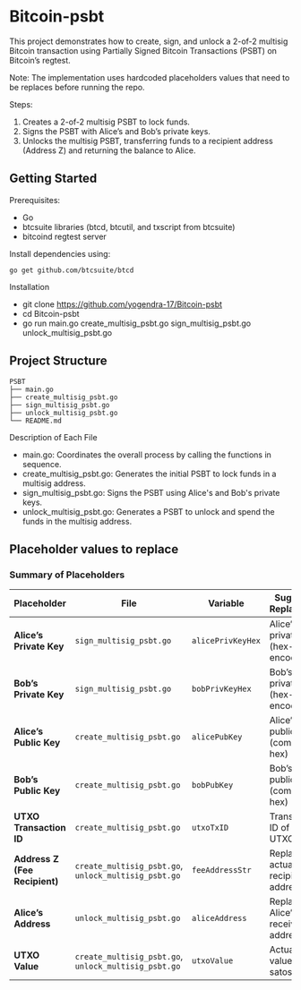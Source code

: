 # Bitcoin-psbt

This project demonstrates how to create, sign, and unlock a 2-of-2 multisig Bitcoin transaction using Partially Signed Bitcoin Transactions (PSBT) on Bitcoin’s regtest. 

Note: The implementation uses hardcoded placeholders values that need to be replaces before running the repo.

Steps:
1. Creates a 2-of-2 multisig PSBT to lock funds.
2. Signs the PSBT with Alice’s and Bob’s private keys.
3. Unlocks the multisig PSBT, transferring funds to a recipient address (Address Z) and returning the balance to Alice.

## Getting Started
Prerequisites:
- Go 
- btcsuite libraries (btcd, btcutil, and txscript from btcsuite)
- bitcoind regtest server

Install dependencies using:
```
go get github.com/btcsuite/btcd

```
Installation
- git clone https://github.com/yogendra-17/Bitcoin-psbt
- cd Bitcoin-psbt
- go run main.go create_multisig_psbt.go sign_multisig_psbt.go unlock_multisig_psbt.go


## Project Structure

```
PSBT
├── main.go                   
├── create_multisig_psbt.go   
├── sign_multisig_psbt.go
├── unlock_multisig_psbt.go  
└── README.md    
```
Description of Each File
- main.go: Coordinates the overall process by calling the functions in sequence.
- create_multisig_psbt.go: Generates the initial PSBT to lock funds in a multisig address.
- sign_multisig_psbt.go: Signs the PSBT using Alice's and Bob's private keys.
- unlock_multisig_psbt.go: Generates a PSBT to unlock and spend the funds in the multisig address.

## Placeholder values to replace

### Summary of Placeholders

| Placeholder               | File                     | Variable                | Suggested Replacement                        |
|---------------------------|--------------------------|-------------------------|----------------------------------------------|
| **Alice’s Private Key**       | `sign_multisig_psbt.go`  | `alicePrivKeyHex`       | Alice’s actual private key (hex-encoded)    |
| **Bob’s Private Key**         | `sign_multisig_psbt.go`  | `bobPrivKeyHex`         | Bob’s actual private key (hex-encoded)      |
| **Alice’s Public Key**        | `create_multisig_psbt.go`| `alicePubKey`           | Alice’s actual public key (compressed hex)  |
| **Bob’s Public Key**          | `create_multisig_psbt.go`| `bobPubKey`             | Bob’s actual public key (compressed hex)    |
| **UTXO Transaction ID**       | `create_multisig_psbt.go`| `utxoTxID`              | Transaction ID of actual UTXO                            |
| **Address Z (Fee Recipient)** | `create_multisig_psbt.go`, `unlock_multisig_psbt.go` | `feeAddressStr` | Replace with actual fee recipient address                      |
| **Alice’s Address**           | `unlock_multisig_psbt.go`| `aliceAddress`          | Replace with Alice’s receiving address                   |
| **UTXO Value**                | `create_multisig_psbt.go`, `unlock_multisig_psbt.go` | `utxoValue` | Actual UTXO value in satoshis              |
